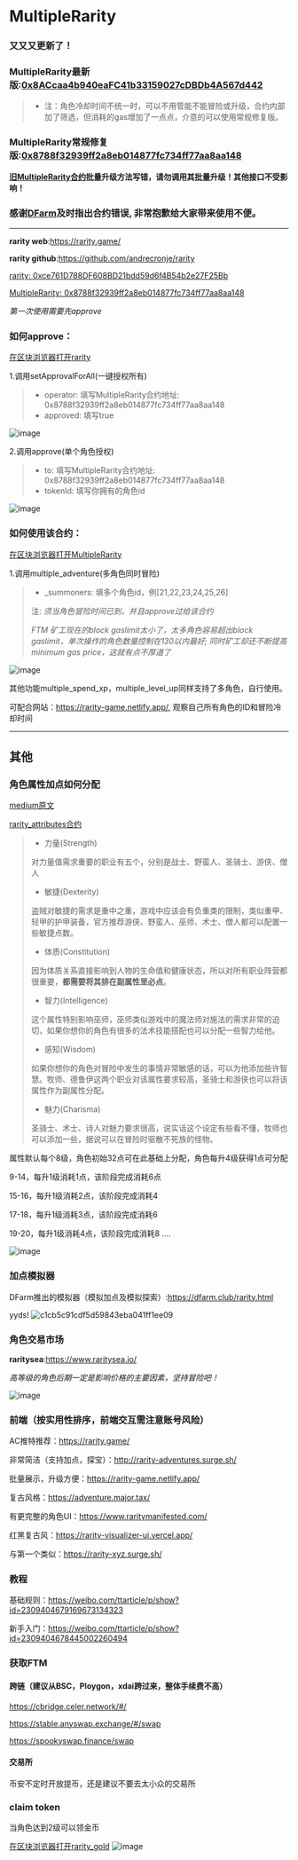 # MultipleRarity

### 又又又更新了！
### MultipleRarity最新版:[0x8ACcaa4b940eaFC41b33159027cDBDb4A567d442](https://ftmscan.com/address/0x8accaa4b940eafc41b33159027cdbdb4a567d442#writeContract)
> * 注：角色冷却时间不统一时，可以不用管能不能冒险或升级，合约内部加了筛选，但消耗的gas增加了一点点，介意的可以使用常规修复版。

### MultipleRarity常规修复版:[0x8788f32939ff2a8eb014877fc734ff77aa8aa148](https://ftmscan.com/address/0x8788f32939ff2a8eb014877fc734ff77aa8aa148)

**[旧MultipleRarity合约](https://ftmscan.com/address/0xB3e2dEa302f43Df164758f1A8Ded7Ac6C87741b3)批量升级方法写错，请勿调用其批量升级！其他接口不受影响！**
### 感谢[DFarm](https://weibo.com/u/6112840709)及时指出合约错误, 非常抱歉给大家带来使用不便。


------

**rarity web**:https://rarity.game/

**rarity github**:https://github.com/andrecronje/rarity

[rarity: 0xce761D788DF608BD21bdd59d6f4B54b2e27F25Bb](https://ftmscan.com/address/0xce761d788df608bd21bdd59d6f4b54b2e27f25bb#code)



[MultipleRarity: 0x8788f32939ff2a8eb014877fc734ff77aa8aa148](https://ftmscan.com/address/0x8788f32939ff2a8eb014877fc734ff77aa8aa148#code)


*第一次使用需要先approve*
### 如何approve：
[在区块浏览器打开rarity](https://ftmscan.com/address/0xce761d788df608bd21bdd59d6f4b54b2e27f25bb#writeContract)

1.调用setApprovalForAll(一键授权所有)
> * operator: 填写MultipleRarity合约地址: 0x8788f32939ff2a8eb014877fc734ff77aa8aa148
> * approved: 填写true

![image](https://user-images.githubusercontent.com/20993492/132890380-678de795-7be2-4299-a7e1-d26cd2870ce2.png)

2.调用approve(单个角色授权)
> * to: 填写MultipleRarity合约地址: 0x8788f32939ff2a8eb014877fc734ff77aa8aa148
> * tokenId: 填写你拥有的角色id

![image](https://user-images.githubusercontent.com/20993492/132890454-3faa4f68-b273-45f3-8882-babaaf1e3261.png)



### 如何使用该合约：
[在区块浏览器打开MultipleRarity](https://ftmscan.com/address/0x8788f32939ff2a8eb014877fc734ff77aa8aa148#writeContract)

1.调用multiple_adventure(多角色同时冒险)
> * _summoners: 填多个角色id，例[21,22,23,24,25,26]
> 
> 注: *须当角色冒险时间已到，并且approve过给该合约*
> 
> *FTM 矿工现在的block gaslimit太小了，太多角色容易超出block gaslimit，单次操作的角色数量控制在130以内最好; 同时矿工却还不断提高 minimum gas price，这就有点不厚道了*
  


![image](https://user-images.githubusercontent.com/20993492/132503821-be600618-4e33-453b-84bd-c7750465a85e.png)

其他功能multiple_spend_xp，multiple_level_up同样支持了多角色，自行使用。

可配合网站：https://rarity-game.netlify.app/, 观察自己所有角色的ID和冒险冷却时间



------

## 其他
### 角色属性加点如何分配

[medium原文](https://andrecronje.medium.com/rarity-attributes-19ff3cd457c8)

[rarity_attributes合约](https://ftmscan.com/address/0xb5f5af1087a8da62a23b08c00c6ec9af21f397a1)

> * 力量(Strength)
> 
> 对力量值需求重要的职业有五个，分别是战士、野蛮人、圣骑士、游侠、僧人
> 
> * 敏捷(Dexterity)
> 
> 盗贼对敏捷的需求是重中之重，游戏中应该会有负重类的限制，类似重甲、轻甲的护甲装备，官方推荐游侠、野蛮人、巫师、术士、僧人都可以配置一些敏捷点数。
> 
> * 体质(Constitution)
> 
> 因为体质关系直接影响到人物的生命值和健康状态，所以对所有职业阵营都很重要，**都需要将其排在副属性里必点**。
> 
> * 智力(Intelligence)
> 
> 这个属性特别影响巫师，巫师类似游戏中的魔法师对施法的需求非常的迫切，如果你想你的角色有很多的法术技能搭配也可以分配一些智力给他。
> 
> * 感知(Wisdom)
> 
> 如果你想你的角色对冒险中发生的事情非常敏感的话，可以为他添加些许智慧。牧师、德鲁伊这两个职业对该属性要求较高，圣骑士和游侠也可以将该属性作为副属性分配。
> 
> * 魅力(Charisma)
> 
> 圣骑士、术士、诗人对魅力要求很高，说实话这个设定有些看不懂，牧师也可以添加一些，据说可以在冒险时驱散不死族的怪物。

属性默认每个8级，角色初始32点可在此基础上分配，角色每升4级获得1点可分配

9-14，每升1级消耗1点，该阶段完成消耗6点

15-16，每升1级消耗2点，该阶段完成消耗4

17-18，每升1级消耗3点，该阶段完成消耗6

19-20，每升1级消耗4点，该阶段完成消耗8
....

![image](https://user-images.githubusercontent.com/20993492/132832050-4f893437-89e8-47f7-8977-2cb44b3b2ab2.png)




### 加点模拟器
DFarm推出的模拟器（模拟加点及模拟探索）:https://dfarm.club/rarity.html

yyds!
![c1cb5c91cdf5d59843eba041ff1ee09](https://user-images.githubusercontent.com/20993492/132671153-4983bb11-aa17-4436-8bad-e549c133d5e4.png)

### 角色交易市场
**raritysea**:https://www.raritysea.io/

*高等级的角色后期一定是影响价格的主要因素，坚持冒险吧！*

![image](https://user-images.githubusercontent.com/20993492/132943146-62ddb89f-aeaf-451d-95b2-9e8e24942a27.png)


### 前端（按实用性排序，前端交互需注意账号风险）

  AC推特推荐：https://rarity.game/

  非常简洁（支持加点，探宝）：http://rarity-adventures.surge.sh/

  批量展示，升级方便：https://rarity-game.netlify.app/

  复古风格：https://adventure.major.tax/

  有更完整的角色UI：https://www.raritymanifested.com/

  红黑复古风：https://rarity-visualizer-ui.vercel.app/

  与第一个类似：https://rarity-xyz.surge.sh/


### 教程

  基础规则：https://weibo.com/ttarticle/p/show?id=2309404679169673134323

  新手入门：https://weibo.com/ttarticle/p/show?id=2309404678445002260494


### 获取FTM

#### 跨链（建议从BSC，Ploygon，xdai跨过来，整体手续费不高）

  https://cbridge.celer.network/#/
  
  https://stable.anyswap.exchange/#/swap
  
  https://spookyswap.finance/swap

#### 交易所

  币安不定时开放提币，还是建议不要去太小众的交易所

### claim token
当角色达到2级可以领金币

[在区块浏览器打开rarity_gold](https://ftmscan.com/address/0x2069B76Afe6b734Fb65D1d099E7ec64ee9CC76B2#writeContract)
![image](https://user-images.githubusercontent.com/20993492/132827633-68807f22-cbdc-473b-a0bc-7be80d76c61e.png)

